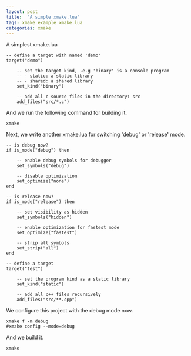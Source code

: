 ```yaml
---
layout: post
title:  "A simple xmake.lua"
tags: xmake example xmake.lua
categories: xmake
---
```


A simplest xmake.lua

    -- define a target with named 'demo'
    target("demo")

        -- set the target kind, .e.g 'binary' is a console program
        -- - static: a static library
        -- - shared: a shared library
        set_kind("binary")

        -- add all c source files in the directory: src
        add_files("src/*.c") 

And we run the following command for building it.

    xmake



Next, we write another xmake.lua for switching 'debug' or 'release' mode.

    -- is debug now?
    if is_mode("debug") then
        
        -- enable debug symbols for debugger
        set_symbols("debug")

        -- disable optimization
        set_optimize("none")
    end

    -- is release now?
    if is_mode("release") then

        -- set visibility as hidden
        set_symbols("hidden")

        -- enable optimization for fastest mode
        set_optimize("fastest")

        -- strip all symbols
        set_strip("all")
    end

    -- define a target
    target("test")

        -- set the program kind as a static library
        set_kind("static")

        -- add all c++ files recursively
        add_files("src/**.cpp") 

We configure this project with the debug mode now.

    xmake f -m debug
    #xmake config --mode=debug

And we build it.

    xmake
